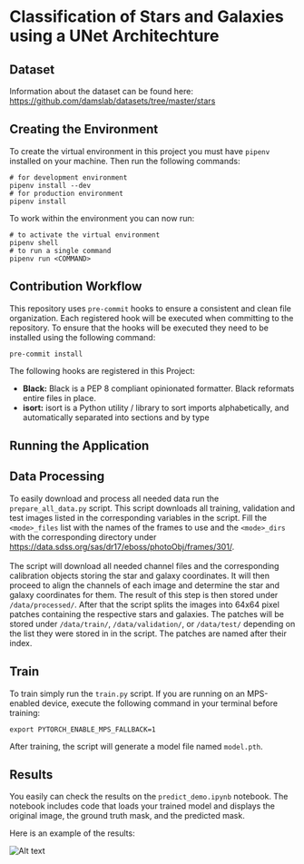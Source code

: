 # Classification of Stars and Galaxies using a UNet Architechture


## Dataset
Information about the dataset can be found here: https://github.com/damslab/datasets/tree/master/stars

## Creating the Environment

To create the virtual environment in this project you must have `pipenv` installed on your machine. Then run the following commands:

```
# for development environment
pipenv install --dev
# for production environment
pipenv install
```
To work within the environment you can now run:

```
# to activate the virtual environment
pipenv shell
# to run a single command
pipenv run <COMMAND>
```

## Contribution Workflow

This repository uses `pre-commit` hooks to ensure a consistent and clean file organization. Each registered hook will be executed when committing to the repository. To ensure that the hooks will be executed they need to be installed using the following command:

```
pre-commit install
```

The following hooks are registered in this Project:

<ul>
<li>
<b>Black:</b> Black is a PEP 8 compliant opinionated formatter. Black reformats entire files in place.
</li>
<li>
<b>isort:</b> isort is a Python utility / library to sort imports alphabetically, and automatically separated into sections and by type
</li>
</ul>


## Running the Application

## Data Processing
To easily download and process all needed data run the `prepare_all_data.py` script. This script downloads all training, validation and test images listed in the corresponding variables in the script. Fill the `<mode>_files` list with the names of the frames to use and the `<mode>_dirs` with the corresponding directory under https://data.sdss.org/sas/dr17/eboss/photoObj/frames/301/.
<br><br>
The script will download all needed channel files and the corresponding calibration objects storing the star and galaxy coordinates. It will then proceed to align the channels of each image and determine the star and galaxy coordinates for them. The result of this step is then stored under `/data/processed/`. After that the script splits the images into 64x64 pixel patches containing the respective stars and galaxies. The patches will be stored under `/data/train/`, `/data/validation/`, or `/data/test/` depending on the list they were stored in in the script. The patches are named after their index.

## Train
To train simply run the `train.py` script. If you are running on an MPS-enabled device, execute the following command in your terminal before training:
```
export PYTORCH_ENABLE_MPS_FALLBACK=1
```
After training, the script will generate a model file named `model.pth`.

## Results

You easily can check the results on the `predict_demo.ipynb` notebook. The notebook includes code that loads your trained model and displays the original image, the ground truth mask, and the predicted mask.

Here is an example of the results:

![Alt text](https://i.ibb.co/QJ1YhtY/488.png "Results")

